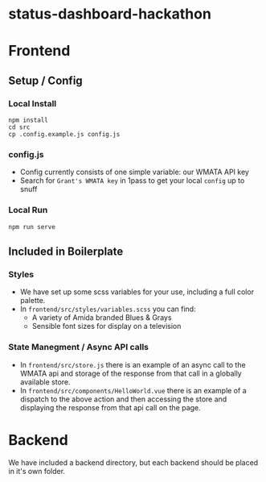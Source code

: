 # status-dashboard-hackathon

# Frontend

## Setup / Config 

### Local Install

```
npm install
cd src
cp .config.example.js config.js
```

### config.js
- Config currently consists of one simple variable: our WMATA API key
- Search for `Grant's WMATA key` in 1pass to get your local `config` up to snuff

### Local Run

`npm run serve`

## Included in Boilerplate

### Styles
- We have set up some scss variables for your use, including a full color palette.
- In `frontend/src/styles/variables.scss` you can find:
  - A variety of Amida branded Blues & Grays 
  - Sensible font sizes for display on a television 

### State Manegment / Async API calls
- In `frontend/src/store.js` there is an example of an async call to the WMATA api and storage of the response from that call in a globally available store. 
- In `frontend/src/components/HelloWorld.vue` there is an example of a dispatch to the above action and then accessing the store and displaying the response from that api call on the page. 

# Backend
We have included a backend directory, but each backend should be placed in it's own folder. 
